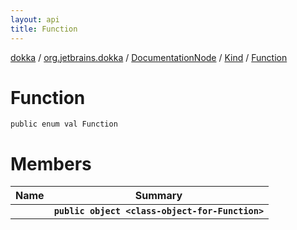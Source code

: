 ```yaml
---
layout: api
title: Function
---
```

[dokka](../../../../index.html) / [org.jetbrains.dokka](../../../index.html) / [DocumentationNode](../../index.html) / [Kind](../index.html) / [Function](index.html)


# Function


```
public enum val Function
```

# Members

| Name | Summary |
|------|---------|
|[<class-object-for-Function>](_class-object-for-Function_.html)|**`public object <class-object-for-Function>`**|
